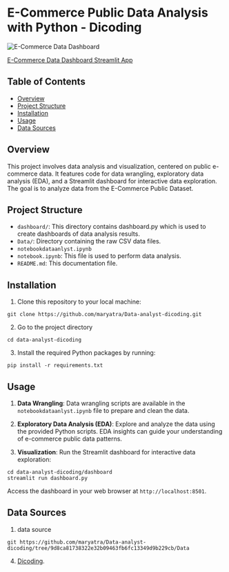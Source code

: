 # E-Commerce Public Data Analysis with Python - Dicoding
![E-Commerce Data Dashboard](dashboard.gif)

[E-Commerce Data Dashboard Streamlit App](https://data-analyst-dicoding-aiv6uwrevtjsz9pzyswzrw.streamlit.app/)

## Table of Contents
- [Overview](#overview)
- [Project Structure](#project-structure)
- [Installation](#installation)
- [Usage](#usage)
- [Data Sources](#data-sources)

## Overview
This project involves data analysis and visualization, centered on public e-commerce data. It features code for data wrangling, exploratory data analysis (EDA), and a Streamlit dashboard for interactive data exploration. The goal is to analyze data from the E-Commerce Public Dataset.

## Project Structure
- `dashboard/`: This directory contains dashboard.py which is used to create dashboards of data analysis results.
- `Data/`: Directory containing the raw CSV data files.
- `notebookdataanlyst.ipynb`
- `notebook.ipynb`: This file is used to perform data analysis.
- `README.md`: This documentation file.

## Installation
1. Clone this repository to your local machine:
```
git clone https://github.com/maryatra/Data-analyst-dicoding.git
```
2. Go to the project directory
```
cd data-analyst-dicoding
```
3. Install the required Python packages by running:
```
pip install -r requirements.txt
```

## Usage
1. **Data Wrangling**: Data wrangling scripts are available in the `notebookdataanlyst.ipynb` file to prepare and clean the data.

2. **Exploratory Data Analysis (EDA)**: Explore and analyze the data using the provided Python scripts. EDA insights can guide your understanding of e-commerce public data patterns.

3. **Visualization**: Run the Streamlit dashboard for interactive data exploration:

```
cd data-analyst-dicoding/dashboard
streamlit run dashboard.py
```
Access the dashboard in your web browser at `http://localhost:8501`.

## Data Sources
1. data source
```
git https://github.com/maryatra/Data-analyst-dicoding/tree/9d8ca81738322e32b09463fb6fc13349d9b229cb/Data 
```
4. [Dicoding](https://www.dicoding.com/).
